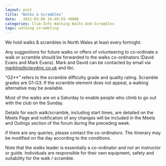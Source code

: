 ```yaml
---
layout: post
title: "Walks & Scrambles"
date:   2021-03-06 16:40:59 +0000
categories: Club-Info Walking Walks-And-Scrambles
tags: walking scrambling
---
```


We hold walks & scrambles in North Wales at least every fortnight.

Any suggestions for future walks or offers of volunteering to co-ordinate a walk or scramble should be forwarded to the walks co-ordinators (David Evans and Mark Evans). Mark and David can be contacted by email via marktns@clwydmc.co.uk and tbc.

“G2**” refers to the scramble difficulty grade and quality rating. Scramble grades are G1-G3. If the scramble element does not appeal, a walking alternative may be available.

Most of the walks are on a Saturday to enable people who climb to go out with the club on the Sunday.

Details for each walk/scramble, including start times, are detailed on the Meets Page and notification of any changes will be included in the Meets and Outings section of the forum during the preceding week.

If there are any queries, please contact the co-ordinators. The itinerary may be modified on the day according to the conditions.

Note that the walks leader is essentially a co-ordinator and not an instructor or guide. Individuals are responsible for their own equipment, safety and suitability for the walk / scramble.

